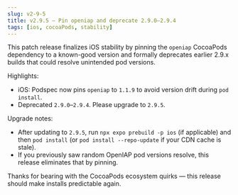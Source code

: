 ```yaml
---
slug: v2-9-5
title: v2.9.5 — Pin openiap and deprecate 2.9.0–2.9.4
tags: [ios, cocoaPods, stability]
---
```


This patch release finalizes iOS stability by pinning the `openiap` CocoaPods dependency to a known-good version and formally deprecates earlier 2.9.x builds that could resolve unintended pod versions.

Highlights:

- iOS: Podspec now pins `openiap` to `1.1.9` to avoid version drift during `pod install`.
- Deprecated `2.9.0`–`2.9.4`. Please upgrade to `2.9.5`.

Upgrade notes:

- After updating to `2.9.5`, run `npx expo prebuild -p ios` (if applicable) and then `pod install` (or `pod install --repo-update` if your CDN cache is stale).
- If you previously saw random OpenIAP pod versions resolve, this release eliminates that by pinning.

Thanks for bearing with the CocoaPods ecosystem quirks — this release should make installs predictable again.
